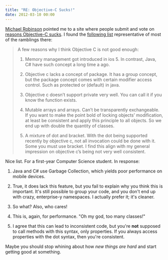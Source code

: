```yaml
---
title: "RE: Objective-C Sucks!"
date: 2012-03-10 00:00
---
```


<import><p><a href="https://twitter.com/#!/pagesofinterest">Michael Robinson</a> pointed me to a site where people submit and vote on <a href="http://amplicate.com/hate/objective-c">reasons Objective-C sucks</a>. I found the <a href="http://amplicate.com/hate/objective-c/2212673-a-few-reasons-why-i-think-objective-c-is-not-good/">following list</a> representative of most of the ramblings there:<!--more--></p>
<blockquote>
<p>A few reasons why I think Objective C is not good enough:</p>
<ol>
<li>
<p>Memory management got introduced in ios 5. In contrast, Java, C# have such concept a long time a ago.</p>
</li>
<li>
<p>Objective c lacks a concept of package. It has a group concept, but the package concept comes with certain modifier access control. Such as protected or (default) in java.</p>
</li>
<li>
<p>Objective c doesn’t support private very well. You can call it if you know the function exists.</p>
</li>
<li>
<p>Mutable arrays and arrays. Can’t be transparently exchangeable. If you want to make the point bold of locking objects’ modification, at least be consistent and apply this principle to all objects. So we end up with double the quantity of classes.</p>
</li>
<li>
<p>A mixture of dot and bracket. With the dot being supported recently by objective c, not all invocation could be done with it. Some you must use bracket. I find this align with my general impression on objective c’s being not very well consistent.</p>
</li>
</ol>
</blockquote>
<p>Nice list. For a first-year Computer Science student. In response:</p>
<ol>
<li>
<p>Java and C# use Garbage Collection, which yields poor performance on mobile devices.</p>
</li>
<li>
<p>True, it does lack this feature, but you fail to explain why you think this is important. It's still possible to group your code, and you don't end up with crazy, enterprise-y namespaces. I actually prefer it; it's cleaner.</p>
</li>
<li>
<p>So what? Also, who cares!</p>
</li>
<li>
<p>This is, again, for performance. "Oh my god, too many classes!"</p>
</li>
<li>
<p>I agree that this can lead to inconsistent code, but you're <strong>not</strong> supposed to call methods with this syntax, only properties. If you always access properties with the dot syntax, then you're consistent.</p>
</li>
</ol>
<p>Maybe you should stop whining about how <em>new things are hard</em> and start getting good at something.</p></import>

<!-- more -->

